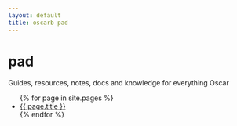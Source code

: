 ```yaml
---
layout: default
title: oscarb pad
---
```


# pad
Guides, resources, notes, docs and knowledge for everything Oscar

<ul>
{% for page in site.pages %}
<li><a href="{{ page.url }}">{{ page.title }}</a>
</li>
{% endfor %}
</ul>
